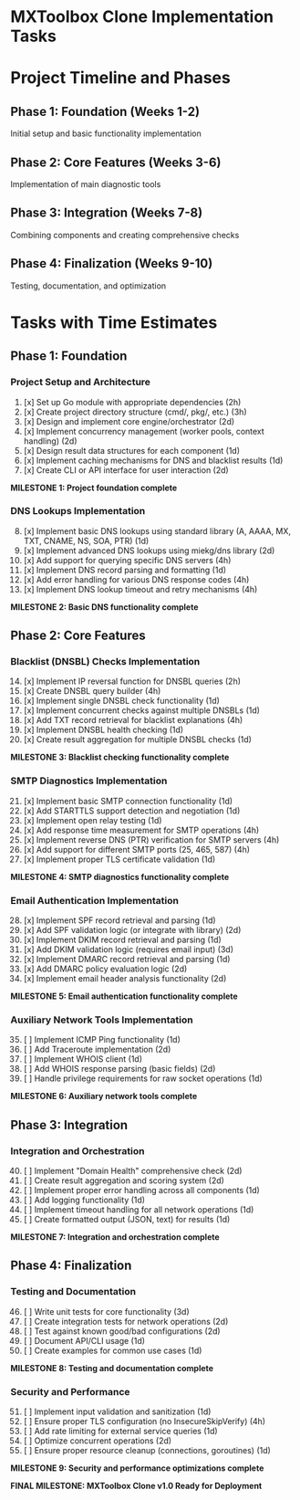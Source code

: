 # MXToolbox Clone Implementation Tasks

# Project Timeline and Phases

## Phase 1: Foundation (Weeks 1-2)
Initial setup and basic functionality implementation

## Phase 2: Core Features (Weeks 3-6)
Implementation of main diagnostic tools

## Phase 3: Integration (Weeks 7-8)
Combining components and creating comprehensive checks

## Phase 4: Finalization (Weeks 9-10)
Testing, documentation, and optimization

# Tasks with Time Estimates

## Phase 1: Foundation

### Project Setup and Architecture
1. [x] Set up Go module with appropriate dependencies (2h)
2. [x] Create project directory structure (cmd/, pkg/, etc.) (3h)
3. [x] Design and implement core engine/orchestrator (2d)
4. [x] Implement concurrency management (worker pools, context handling) (2d)
5. [x] Design result data structures for each component (1d)
6. [x] Implement caching mechanisms for DNS and blacklist results (1d)
7. [x] Create CLI or API interface for user interaction (2d)

**MILESTONE 1: Project foundation complete**

### DNS Lookups Implementation
8. [x] Implement basic DNS lookups using standard library (A, AAAA, MX, TXT, CNAME, NS, SOA, PTR) (1d)
9. [x] Implement advanced DNS lookups using miekg/dns library (2d)
10. [x] Add support for querying specific DNS servers (4h)
11. [x] Implement DNS record parsing and formatting (1d)
12. [x] Add error handling for various DNS response codes (4h)
13. [x] Implement DNS lookup timeout and retry mechanisms (4h)

**MILESTONE 2: Basic DNS functionality complete**

## Phase 2: Core Features

### Blacklist (DNSBL) Checks Implementation
14. [x] Implement IP reversal function for DNSBL queries (2h)
15. [x] Create DNSBL query builder (4h)
16. [x] Implement single DNSBL check functionality (1d)
17. [x] Implement concurrent checks against multiple DNSBLs (1d)
18. [x] Add TXT record retrieval for blacklist explanations (4h)
19. [x] Implement DNSBL health checking (1d)
20. [x] Create result aggregation for multiple DNSBL checks (1d)

**MILESTONE 3: Blacklist checking functionality complete**

### SMTP Diagnostics Implementation
21. [x] Implement basic SMTP connection functionality (1d)
22. [x] Add STARTTLS support detection and negotiation (1d)
23. [x] Implement open relay testing (1d)
24. [x] Add response time measurement for SMTP operations (4h)
25. [x] Implement reverse DNS (PTR) verification for SMTP servers (4h)
26. [x] Add support for different SMTP ports (25, 465, 587) (4h)
27. [x] Implement proper TLS certificate validation (1d)

**MILESTONE 4: SMTP diagnostics functionality complete**

### Email Authentication Implementation
28. [x] Implement SPF record retrieval and parsing (1d)
29. [x] Add SPF validation logic (or integrate with library) (2d)
30. [x] Implement DKIM record retrieval and parsing (1d)
31. [x] Add DKIM validation logic (requires email input) (3d)
32. [x] Implement DMARC record retrieval and parsing (1d)
33. [x] Add DMARC policy evaluation logic (2d)
34. [x] Implement email header analysis functionality (2d)

**MILESTONE 5: Email authentication functionality complete**

### Auxiliary Network Tools Implementation
35. [ ] Implement ICMP Ping functionality (1d)
36. [ ] Add Traceroute implementation (2d)
37. [ ] Implement WHOIS client (1d)
38. [ ] Add WHOIS response parsing (basic fields) (2d)
39. [ ] Handle privilege requirements for raw socket operations (1d)

**MILESTONE 6: Auxiliary network tools complete**

## Phase 3: Integration

### Integration and Orchestration
40. [ ] Implement "Domain Health" comprehensive check (2d)
41. [ ] Create result aggregation and scoring system (2d)
42. [ ] Implement proper error handling across all components (1d)
43. [ ] Add logging functionality (1d)
44. [ ] Implement timeout handling for all network operations (1d)
45. [ ] Create formatted output (JSON, text) for results (1d)

**MILESTONE 7: Integration and orchestration complete**

## Phase 4: Finalization

### Testing and Documentation
46. [ ] Write unit tests for core functionality (3d)
47. [ ] Create integration tests for network operations (2d)
48. [ ] Test against known good/bad configurations (2d)
49. [ ] Document API/CLI usage (1d)
50. [ ] Create examples for common use cases (1d)

**MILESTONE 8: Testing and documentation complete**

### Security and Performance
51. [ ] Implement input validation and sanitization (1d)
52. [ ] Ensure proper TLS configuration (no InsecureSkipVerify) (4h)
53. [ ] Add rate limiting for external service queries (1d)
54. [ ] Optimize concurrent operations (2d)
55. [ ] Ensure proper resource cleanup (connections, goroutines) (1d)

**MILESTONE 9: Security and performance optimizations complete**

**FINAL MILESTONE: MXToolbox Clone v1.0 Ready for Deployment**
